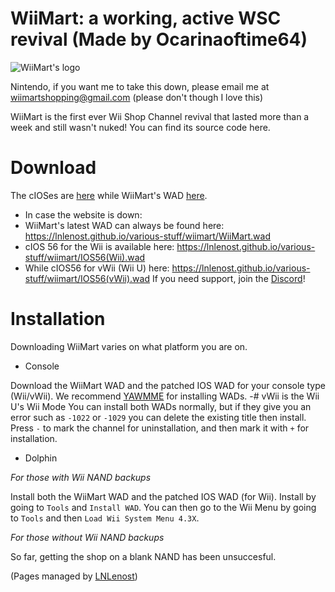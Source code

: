 # WiiMart: a working, active WSC revival (Made by Ocarinaoftime64)

<img src="https://file.garden/Z9Bs3ZQDFXkNPYbh/WiiMart_star_logo.png" alt="WiiMart's logo">

Nintendo, if you want me to take this down, please email me at wiimartshopping@gmail.com
(please don't though I love this)

WiiMart is the first ever Wii Shop Channel revival that lasted more than a week and still wasn't nuked!
You can find its source code here.

# Download
The cIOSes are [here](https://wiimart.github.io/cIOS/) while WiiMart's WAD [here](https://wiimart.github.io/wad/).
- In case the website is down:
- WiiMart's latest WAD can always be found here: https://lnlenost.github.io/various-stuff/wiimart/WiiMart.wad
- cIOS 56 for the Wii is available here: https://lnlenost.github.io/various-stuff/wiimart/IOS56(Wii).wad
- While cIOS56 for vWii (Wii U) here: https://lnlenost.github.io/various-stuff/wiimart/IOS56(vWii).wad 
If you need support, join the [Discord](https://dsc.gg/WiiMart)!

# Installation
Downloading WiiMart varies on what platform you are on.

- Console

Download the WiiMart WAD and the patched IOS WAD for your console type (Wii/vWii). We recommend [YAWMME](https://oscwii.org/library/app/yawmME) for installing WADs.
-# vWii is the Wii U's Wii Mode
You can install both WADs normally, but if they give you an error such as `-1022` or `-1029` you can delete the existing title then install. Press `-` to mark the channel for uninstallation, and then mark it with `+` for installation.

- Dolphin

*For those with Wii NAND backups*

Install both the WiiMart WAD and the patched IOS WAD (for Wii). Install by going to `Tools` and `Install WAD`. You can then go to the Wii Menu by going to `Tools` and then `Load Wii System Menu 4.3X`.

*For those without Wii NAND backups*

So far, getting the shop on a blank NAND has been unsuccesful.




(Pages managed by [LNLenost](https://github.com/LNLenost))
